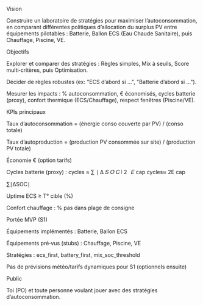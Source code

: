 Vision

Construire un laboratoire de stratégies pour maximiser l’autoconsommation, en comparant différentes politiques d’allocation du surplus PV entre équipements pilotables : Batterie, Ballon ECS (Eau Chaude Sanitaire), puis Chauffage, Piscine, VE.

Objectifs

Explorer et comparer des stratégies : Règles simples, Mix à seuils, Score multi‑critères, puis Optimisation.

Décider de règles robustes (ex: "ECS d’abord si …", "Batterie d’abord si …").

Mesurer les impacts : % autoconsommation, € économisés, cycles batterie (proxy), confort thermique (ECS/Chauffage), respect fenêtres (Piscine/VE).

KPIs principaux

Taux d’autoconsommation = (énergie conso couverte par PV) / (conso totale)

Taux d’autoproduction = (production PV consommée sur site) / (production PV totale)

Économie € (option tarifs)

Cycles batterie (proxy) : 
cycles
≈
∑
∣
Δ
𝑆
𝑂
𝐶
∣
2
 
𝐸
cap
cycles≈
2E
cap
	​

∑∣ΔSOC∣
	​




Uptime ECS ≥ T° cible (%)

Confort chauffage : % pas dans plage de consigne

Portée MVP (S1)

Équipements implémentés : Batterie, Ballon ECS

Équipements pré‑vus (stubs) : Chauffage, Piscine, VE

Stratégies : ecs_first, battery_first, mix_soc_threshold

Pas de prévisions météo/tarifs dynamiques pour S1 (optionnels ensuite)

Public

Toi (PO) et toute personne voulant jouer avec des stratégies d’autoconsommation.
